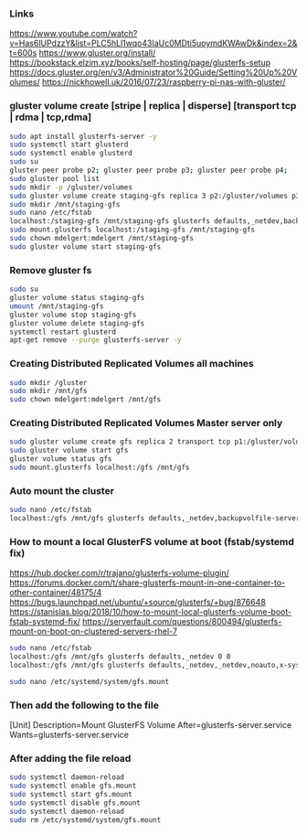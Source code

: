 ### Links
https://www.youtube.com/watch?v=Has6lUPdzzY&list=PLC5hLl1wqo43IaUc0MDti5uoymdKWAwDk&index=2&t=600s
https://www.gluster.org/install/
https://bookstack.elzim.xyz/books/self-hosting/page/glusterfs-setup
https://docs.gluster.org/en/v3/Administrator%20Guide/Setting%20Up%20Volumes/
https://nickhowell.uk/2016/07/23/raspberry-pi-nas-with-gluster/

### gluster volume create [stripe | replica | disperse] [transport tcp | rdma | tcp,rdma]
```bash
sudo apt install glusterfs-server -y
sudo systemctl start glusterd
sudo systemctl enable glusterd
sudo su
gluster peer probe p2; gluster peer probe p3; gluster peer probe p4;
sudo gluster pool list
sudo mkdir -p /gluster/volumes
sudo gluster volume create staging-gfs replica 3 p2:/gluster/volumes p3:/gluster/volumes p4:/gluster/volumes force
sudo mkdir /mnt/staging-gfs
sudo nano /etc/fstab
localhost:/staging-gfs /mnt/staging-gfs glusterfs defaults,_netdev,backupvolfile-server=localhost 0 0
sudo mount.glusterfs localhost:/staging-gfs /mnt/staging-gfs
sudo chown mdelgert:mdelgert /mnt/staging-gfs
sudo gluster volume start staging-gfs
```

### Remove gluster fs
```bash
sudo su
gluster volume status staging-gfs
umount /mnt/staging-gfs
gluster volume stop staging-gfs
gluster volume delete staging-gfs
systemctl restart glusterd
apt-get remove --purge glusterfs-server -y
```

### Creating Distributed Replicated Volumes all machines
```bash
sudo mkdir /gluster
sudo mkdir /mnt/gfs
sudo chown mdelgert:mdelgert /mnt/gfs
```

### Creating Distributed Replicated Volumes Master server only
```bash
sudo gluster volume create gfs replica 2 transport tcp p1:/gluster/volumes p2:/gluster/volumes p3:/gluster/volumes p4:/gluster/volumes force
sudo gluster volume start gfs
gluster volume status gfs
sudo mount.glusterfs localhost:/gfs /mnt/gfs
```

### Auto mount the cluster
```bash
sudo nano /etc/fstab
localhost:/gfs /mnt/gfs glusterfs defaults,_netdev,backupvolfile-server=localhost 0 0
```

### How to mount a local GlusterFS volume at boot (fstab/systemd fix) 
https://hub.docker.com/r/trajano/glusterfs-volume-plugin/
https://forums.docker.com/t/share-glusterfs-mount-in-one-container-to-other-container/48175/4
https://bugs.launchpad.net/ubuntu/+source/glusterfs/+bug/876648
https://stanislas.blog/2018/10/how-to-mount-local-glusterfs-volume-boot-fstab-systemd-fix/
https://serverfault.com/questions/800494/glusterfs-mount-on-boot-on-clustered-servers-rhel-7

```bash
sudo nano /etc/fstab
localhost:/gfs /mnt/gfs glusterfs defaults,_netdev 0 0
localhost:/gfs /mnt/gfs glusterfs defaults,_netdev,_netdev,noauto,x-systemd.automount 0 0
```

```bash
sudo nano /etc/systemd/system/gfs.mount
```

### Then add the following to the file
[Unit]
Description=Mount GlusterFS Volume
After=glusterfs-server.service
Wants=glusterfs-server.service

### After adding the file reload
```bash
sudo systemctl daemon-reload
sudo systemctl enable gfs.mount
sudo systemctl start gfs.mount
sudo systemctl disable gfs.mount
sudo systemctl daemon-reload
sudo rm /etc/systemd/system/gfs.mount
```





